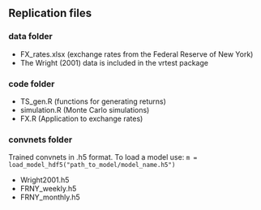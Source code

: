 ## Replication files

### data folder  
- FX_rates.xlsx (exchange rates from the Federal Reserve of New York)
- The Wright (2001) data is included in the vrtest package

### code folder
- TS_gen.R (functions for generating returns)
- simulation.R (Monte Carlo simulations)
- FX.R (Application to exchange rates)

### convnets folder
Trained convnets in .h5 format. To load a model use: `m = load_model_hdf5("path_to_model/model_name.h5")`
- Wright2001.h5
- FRNY_weekly.h5
- FRNY_monthly.h5



